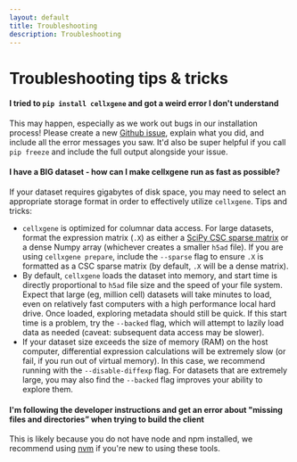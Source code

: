 ```yaml
---
layout: default
title: Troubleshooting
description: Troubleshooting
---
```


# Troubleshooting tips & tricks

#### I tried to `pip install cellxgene` and got a weird error I don't understand

This may happen, especially as we work out bugs in our installation process! Please create a new [Github issue](https://github.com/chanzuckerberg/cellxgene/issues), explain what you did, and include all the error messages you saw. It'd also be super helpful if you call `pip freeze` and include the full output alongside your issue.

#### I have a BIG dataset - how can I make cellxgene run as fast as possible?

If your dataset requires gigabytes of disk space, you may need to select an appropriate storage format in order to effectively utilize `cellxgene`. Tips and tricks:

- `cellxgene` is optimized for columnar data access. For large datasets, format the expression matrix (`.X`) as either a [SciPy CSC sparse matrix](https://docs.scipy.org/doc/scipy/reference/generated/scipy.sparse.csc_matrix.html) or a dense Numpy array (whichever creates a smaller `h5ad` file). If you are using `cellxgene prepare`, include the `--sparse` flag to ensure `.X` is formatted as a CSC sparse matrix (by default, `.X` will be a dense matrix).
- By default, `cellxgene` loads the dataset into memory, and start time is directly proportional to `h5ad` file size and the speed of your file system. Expect that large (eg, million cell) datasets will take minutes to load, even on relatively fast computers with a high performance local hard drive. Once loaded, exploring metadata should still be quick. If this start time is a problem, try the `--backed` flag, which will attempt to lazily load data as needed (caveat: subsequent data access may be slower).
- If your dataset size exceeds the size of memory (RAM) on the host computer, differential expression calculations will be extremely slow (or fail, if you run out of virtual memory). In this case, we recommend running with the `--disable-diffexp` flag. For datasets that are extremely large, you may also find the `--backed` flag improves your ability to explore them.

#### I'm following the developer instructions and get an error about "missing files and directories” when trying to build the client

This is likely because you do not have node and npm installed, we recommend using [nvm](https://github.com/creationix/nvm) if you're new to using these tools.
